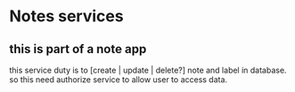 # Notes services
## this is part of a note app

this service duty is to [create | update | delete?] note and label in database.
so this need authorize service to allow user to access data.
